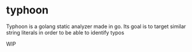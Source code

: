 # typhoon
Typhoon is a golang static analyzer made in go. Its goal is to target similar string literals in order to be able to identify typos

WIP

